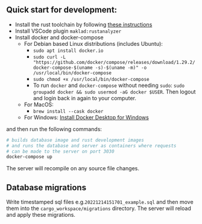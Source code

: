 ## Quick start for development:

- Install the rust toolchain by following [these instructions](https://rustup.rs/)
- Install VSCode plugin `maklad:rustanalyzer`
- Install docker and docker-compose
  - For Debian based Linux distributions (includes Ubuntu):
    - `sudo apt install docker.io`
    - `sudo curl -L "https://github.com/docker/compose/releases/download/1.29.2/docker-compose-$(uname -s)-$(uname -m)" -o /usr/local/bin/docker-compose`
    - `sudo chmod +x /usr/local/bin/docker-compose`
    - To run `docker` and `docker-compose` without needing `sudo`: `sudo groupadd docker && sudo usermod -aG docker $USER`. Then logout and login back in again to your computer.
  - For MacOS:
    - `brew install --cask docker`
  - For Windows: [Install Docker Desktop for Windows](https://docs.docker.com/desktop/install/windows-install/)

and then run the following commands:

```sh
# builds database image and rust development images
# and runs the database and server as containers where requests
# can be made to the server on port 3030
docker-compose up
```

The server will recompile on any source file changes.

## Database migrations

Write timestamped sql files e.g.`20221214151701_example.sql` and then move them into the `cargo_workspace/migrations` directory. The server will reload and apply these migrations.
